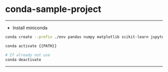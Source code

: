 # conda-sample-project

---

- Install miniconda
```bash
conda create --prefix ./env pandas numpy matplotlib scikit-learn jupyter

conda activate {{PATH}}

# If already not use
conda deactivate
```

---
